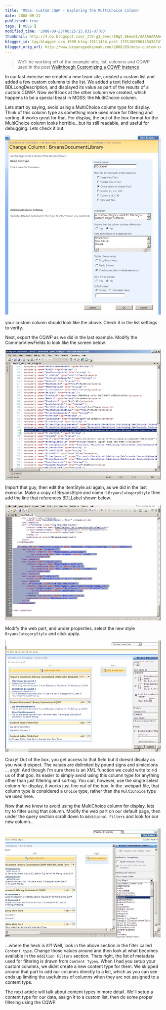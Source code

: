 ```yaml
---
title: 'MOSS: Custom CQWP - Exploring the MultiChoice Column'
date: 2008-09-22
published: true
tags: ['MOSS']
modified_time: '2008-09-23T08:25:15.831-07:00'
thumbnail: http://4.bp.blogspot.com/_It8-g3_9vec/SNgV_8EeuGI/AAAAAAAAAec/pZ6B-hZzp2s/s72-c/2_custom_column.jpg
blogger_id: tag:blogger.com,1999:blog-19111454.post-1791100996145436747
blogger_orig_url: http://www.bryansgeekspeak.com/2008/09/moss-custom-cqwp-exploring-mulitchoice.html
---
```


> We'll be working off of the example site, list, columns and CQWP used in the post [Walkthough Customizing a CQWP Instance](/share-point-moss-2007-walkthough-customizing-a-cqwp-instance)


In our last exercise we created a new team site, created a custom list and added a few custom columns to the list.  We added a text field called BDLLongDescription, and displayed its value as part of the results of a custom CQWP.  Now we'll look at the other column we created, which happens to be a special beast in MOSS: the MultiChoice column.

Lets start by saying, avoid using a MultiChoice column type for display.  Think of this column type as something more used more for filtering and sorting, it works great for that. For display, the out of the box format for the MultiChoice column looks horrible...but its still readable, and useful for debugging.  Lets check it out.

![Home](./images/2008-09-22/2_custom_column.jpg)

your custom column should look like the above.  Check it in the list settings to verify.

Next, export the CQWP as we did in the last example.  Modify the CommonViewFields to look like the screen below.

![Home](./images/2008-09-22/3_customize_webpart.jpg)

Import that guy, then edit the ItemStyle.xsl again, as we did in the last exercise.  Make a copy of BryansStyle and name it `BryansCategoryStyle` then add the line that references BDLLabel shown below. 

![Home](./images/2008-09-22/3b_customize_webpart.jpg)

Modify the web part, and under properties, select the new style `BryansCategoryStyle` and click apply.

![Home](./images/2008-09-22/4_category_item_style.jpg)

Crazy!  Out of the box, you get access to that field but it doesnt display as you would expect.  The values are delimited by pound signs and simicolons ... argh! And though I'm sure there is an XML function we could write to rid us of that goo, its easier to simply avoid using this column type for anything other than just filtering and sorting.  You can, however, use the single select column for display, it works just fine out of the box.  In the .webpart file, that column type is considered a `Choice` type, rather than the `MultiChoice` type we used here.

Now that we know to avoid using the MultiChoice column for display, lets try to filter using that column.  Modify the web part on our default page, then under the query section scroll down to `Additional Filters` and look for our new column...

![Home](./images/2008-09-22/5_where_is_my_custom_column.jpg)

...where the heck is it?! Well, look in the above section in the filter called `Content type`.  Change those values around and then look at what becomes available in the `Addition Filters` section.  Thats right, the list of metadata used for filtering is drawn from `Content Types`.  When I had you setup your custom columns, we didnt create a new content type for them.  We skipped around that part to add our columns directly to a list, which as you can see ends up limiting the usefulness of columns when they are not assigned to a content type.

The next article will talk about content types in more detail. We'll setup a content type for our data, assign it to a custom list, then do some proper filtering using the CQWP.
